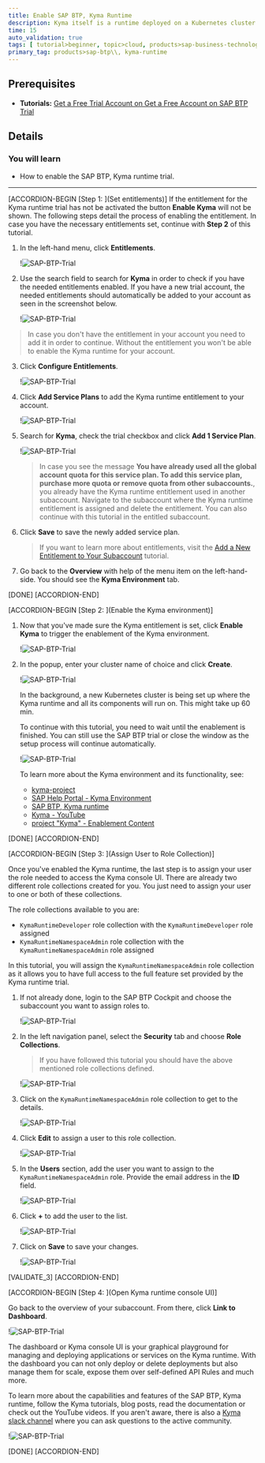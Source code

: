 ```yaml
---
title: Enable SAP BTP, Kyma Runtime
description: Kyma itself is a runtime deployed on a Kubernetes cluster and is using all sorts of services to provide you an easy to use environment for your applications and services to run in. For example, the Kyma runtime is using `Istio` to bring a Service Mesh to you. You will learn how to enable the SAP BTP, Kyma runtime.
time: 15
auto_validation: true
tags: [ tutorial>beginner, topic>cloud, products>sap-business-technology-platform]
primary_tag: products>sap-btp\\, kyma-runtime
---
```


## Prerequisites
 - **Tutorials:** [Get a Free Trial Account on Get a Free Account on SAP BTP Trial](hcp-create-trial-account)

## Details
### You will learn
  - How to enable the SAP BTP, Kyma runtime trial.

---

[ACCORDION-BEGIN [Step 1: ](Set entitlements)]
If the entitlement for the Kyma runtime trial has not be activated the button **Enable Kyma** will not be shown. The following steps detail the process of enabling the entitlement. In case you have the necessary entitlements set, continue with **Step 2** of this tutorial.

1. In the left-hand menu, click **Entitlements**.

    !![SAP-BTP-Trial](kyma-getting-started-01.png)

2. Use the search field to search for **Kyma** in order to check if you have the needed entitlements enabled. If you have a new trial account, the needed entitlements should automatically be added to your account as seen in the screenshot below.

    !![SAP-BTP-Trial](kyma-getting-started-02.png)

> In case you don't have the entitlement in your account you need to add it in order to continue. Without the entitlement you won't be able to enable the Kyma runtime for your account.

3. Click **Configure Entitlements**.

    !![SAP-BTP-Trial](kyma-getting-started-02b.png)

4. Click **Add Service Plans** to add the Kyma runtime entitlement to your account.

    !![SAP-BTP-Trial](kyma-getting-started-02c.png)

5. Search for **Kyma**, check the trial checkbox and click **Add 1 Service Plan**.

    !![SAP-BTP-Trial](kyma-getting-started-02d.png)

    > In case you see the message **You have already used all the global account quota for this service plan. To add this service plan, purchase more quota or remove quota from other subaccounts.**, you already have the Kyma runtime entitlement used in another subaccount. Navigate to the subaccount where the Kyma runtime entitlement is assigned and delete the entitlement. You can also continue with this tutorial in the entitled subaccount.

6. Click **Save** to save the newly added service plan.

    > If you want to learn more about entitlements, visit the [Add a New Entitlement to Your Subaccount](cp-cf-entitlements-add) tutorial.

7. Go back to the **Overview** with help of the menu item on the left-hand-side. You should see the **Kyma Environment** tab.

[DONE]
[ACCORDION-END]

[ACCORDION-BEGIN [Step 2: ](Enable the Kyma environment)]

1. Now that you've made sure the Kyma entitlement is set, click **Enable Kyma** to trigger the enablement of the Kyma environment.

    !![SAP-BTP-Trial](kyma-getting-started-03.png)

2. In the popup, enter your cluster name of choice and click **Create**.

    !![SAP-BTP-Trial](kyma-getting-started-03b.png)

    In the background, a new Kubernetes cluster is being set up where the Kyma runtime and all its components will run on. This might take up 60 min.

    To continue with this tutorial, you need to wait until the enablement is finished. You can still use the SAP BTP trial or close the window as the setup process will continue automatically.

    !![SAP-BTP-Trial](kyma-getting-started-03c.png)

    To learn more about the Kyma environment and its functionality, see:

    - [kyma-project](https://kyma-project.io/docs/)
    - [SAP Help Portal - Kyma Environment](https://help.sap.com/viewer/3504ec5ef16548778610c7e89cc0eac3/Cloud/en-US/468c2f3c3ca24c2c8497ef9f83154c44.html)
    - [SAP BTP, Kyma runtime](https://discovery-center.cloud.sap/serviceCatalog/kyma-runtime)
    - [Kyma - YouTube](https://www.youtube.com/channel/UC8Q8bBtYe9gQN-dQ-_L8JvQ)
    - [project "Kyma" - Enablement Content](https://www.youtube.com/playlist?list=PL6RpkC85SLQC33__v6BFLDcV32uy5D3Rz)

[DONE]
[ACCORDION-END]

[ACCORDION-BEGIN [Step 3: ](Assign User to Role Collection)]

Once you've enabled the Kyma runtime, the last step is to assign your user the role needed to access the Kyma console UI. There are already two different role collections created for you. You just need to assign your user to one or both of these collections.

The role collections available to you are:

- `KymaRuntimeDeveloper` role collection with the `KymaRuntimeDeveloper` role assigned
- `KymaRuntimeNamespaceAdmin` role collection with the `KymaRuntimeNamespaceAdmin` role assigned

In this tutorial, you will assign the `KymaRuntimeNamespaceAdmin` role collection as it allows you to have full access to the full feature set provided by the Kyma runtime trial.

1. If not already done, login to the SAP BTP Cockpit and choose the subaccount you want to assign roles to.

    !![SAP-BTP-Trial](kyma-getting-started-04.png)

2. In the left navigation panel, select the **Security** tab and choose **Role Collections**.

    > If you have followed this tutorial you should have the above mentioned role collections defined.

    !![SAP-BTP-Trial](kyma-getting-started-05.png)

 3. Click on the `KymaRuntimeNamespaceAdmin` role collection to get to the details.

    !![SAP-BTP-Trial](kyma-getting-started-06.png)

4. Click **Edit** to assign a user to this role collection.

    !![SAP-BTP-Trial](kyma-getting-started-07.png)

5. In the **Users** section, add the user you want to assign to the `KymaRuntimeNamespaceAdmin` role. Provide the email address in the **ID** field.

    !![SAP-BTP-Trial](kyma-getting-started-08.png)

6. Click **+** to add the user to the list.

    !![SAP-BTP-Trial](kyma-getting-started-09.png)

7. Click on **Save** to save your changes.

    !![SAP-BTP-Trial](kyma-getting-started-10.png)

[VALIDATE_3]
[ACCORDION-END]

[ACCORDION-BEGIN [Step 4: ](Open Kyma runtime console UI)]

Go back to the overview of your subaccount. From there, click **Link to Dashboard**.

!![SAP-BTP-Trial](kyma-getting-started-11.png)

The dashboard or Kyma console UI is your graphical playground for managing and deploying applications or services on the Kyma runtime. With the dashboard you can not only deploy or delete deployments but also manage them for scale, expose them over self-defined API Rules and much more.

To learn more about the capabilities and features of the SAP BTP, Kyma runtime, follow the Kyma tutorials, blog posts, read the documentation or check out the YouTube videos. If you aren't aware, there is also a [Kyma slack channel](https://kyma-community.slack.com/) where you can ask questions to the active community.

!![SAP-BTP-Trial](kyma-getting-started-12.png)

[DONE]
[ACCORDION-END]
